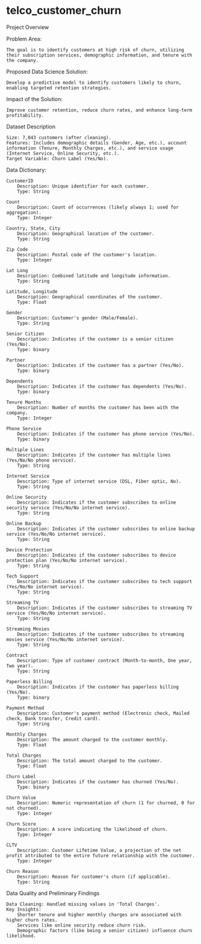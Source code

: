 # telco_customer_churn

Project Overview

Problem Area:

    The goal is to identify customers at high risk of churn, utilizing their subscription services, demographic information, and tenure with the company.

Proposed Data Science Solution:

    Develop a predictive model to identify customers likely to churn, enabling targeted retention strategies.

Impact of the Solution:

    Improve customer retention, reduce churn rates, and enhance long-term profitability.

Dataset Description

    Size: 7,043 customers (after cleaning).
    Features: Includes demographic details (Gender, Age, etc.), account information (Tenure, Monthly Charges, etc.), and service usage (Internet Service, Online Security, etc.).
    Target Variable: Churn Label (Yes/No).

Data Dictionary:

    CustomerID
        Description: Unique identifier for each customer.
        Type: String

    Count
        Description: Count of occurrences (likely always 1; used for aggregation).
        Type: Integer

    Country, State, City
        Description: Geographical location of the customer.
        Type: String

    Zip Code
        Description: Postal code of the customer's location.
        Type: Integer

    Lat Long
        Description: Combined latitude and longitude information.
        Type: String

    Latitude, Longitude
        Description: Geographical coordinates of the customer.
        Type: Float

    Gender
        Description: Customer's gender (Male/Female).
        Type: String

    Senior Citizen
        Description: Indicates if the customer is a senior citizen (Yes/No).
        Type: binary 

    Partner
        Description: Indicates if the customer has a partner (Yes/No).
        Type: binary 

    Dependents
        Description: Indicates if the customer has dependents (Yes/No).
        Type: binary 

    Tenure Months
        Description: Number of months the customer has been with the company.
        Type: Integer

    Phone Service
        Description: Indicates if the customer has phone service (Yes/No).
        Type: binary 

    Multiple Lines
        Description: Indicates if the customer has multiple lines (Yes/No/No phone service).
        Type: String

    Internet Service
        Description: Type of internet service (DSL, Fiber optic, No).
        Type: String

    Online Security
        Description: Indicates if the customer subscribes to online security service (Yes/No/No internet service).
        Type: String

    Online Backup
        Description: Indicates if the customer subscribes to online backup service (Yes/No/No internet service).
        Type: String

    Device Protection
        Description: Indicates if the customer subscribes to device protection plan (Yes/No/No internet service).
        Type: String

    Tech Support
        Description: Indicates if the customer subscribes to tech support (Yes/No/No internet service).
        Type: String

    Streaming TV
        Description: Indicates if the customer subscribes to streaming TV service (Yes/No/No internet service).
        Type: String

    Streaming Movies
        Description: Indicates if the customer subscribes to streaming movies service (Yes/No/No internet service).
        Type: String

    Contract
        Description: Type of customer contract (Month-to-month, One year, Two year).
        Type: String

    Paperless Billing
        Description: Indicates if the customer has paperless billing (Yes/No).
        Type: binary 

    Payment Method
        Description: Customer's payment method (Electronic check, Mailed check, Bank transfer, Credit card).
        Type: String

    Monthly Charges
        Description: The amount charged to the customer monthly.
        Type: Float

    Total Charges
        Description: The total amount charged to the customer.
        Type: Float

    Churn Label
        Description: Indicates if the customer has churned (Yes/No).
        Type: binary 

    Churn Value
        Description: Numeric representation of churn (1 for churned, 0 for not churned).
        Type: Integer

    Churn Score
        Description: A score indicating the likelihood of churn.
        Type: Integer

    CLTV
        Description: Customer Lifetime Value, a projection of the net profit attributed to the entire future relationship with the customer.
        Type: Integer

    Churn Reason
        Description: Reason for customer's churn (if applicable).
        Type: String

Data Quality and Preliminary Findings

    Data Cleaning: Handled missing values in 'Total Charges'.
    Key Insights:
        Shorter tenure and higher monthly charges are associated with higher churn rates.
        Services like online security reduce churn risk.
        Demographic factors (like being a senior citizen) influence churn likelihood.
